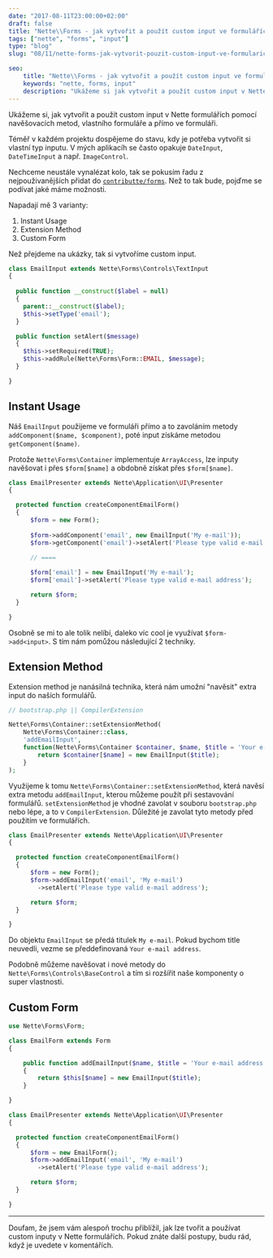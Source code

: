 ```yaml
---
date: "2017-08-11T23:00:00+02:00"
draft: false
title: "Nette\\Forms - jak vytvořit a použít custom input ve formulářích"
tags: ["nette", "forms", "input"]
type: "blog"
slug: "08/11/nette-forms-jak-vytvorit-pouzit-custom-input-ve-formularich"

seo:
    title: "Nette\\Forms - jak vytvořit a použít custom input ve formulářích"
    keywords: "nette, forms, input"
    description: "Ukážeme si jak vytvořit a použít custom input v Nette formulářích."
---
```


Ukážeme si, jak vytvořit a použít custom input v Nette formulářích pomocí navěšovacích metod, vlastního formuláře a přímo ve formuláři.

<!--more-->

Téměř v každém projektu dospějeme do stavu, kdy je potřeba vytvořit si vlastní typ inputu. V mých aplikacíh se 
často opakuje `DateInput`, `DateTimeInput` a např. `ImageControl`.

Nechceme neustále vynalézat kolo, tak se pokusím řadu z nejpouživanějších přidat do [`contributte/forms`](https://github.com/contributte/forms). Než to tak bude, pojďme se podívat jaké máme možnosti.

Napadají mě 3 varianty:

1. Instant Usage
2. Extension Method
3. Custom Form

Než přejdeme na ukázky, tak si vytvoříme custom input.

```php
class EmailInput extends Nette\Forms\Controls\TextInput
{
 
  public function __construct($label = null)
  {
    parent::__construct($label);
    $this->setType('email');
  }

  public function setAlert($message)
  {
    $this->setRequired(TRUE);
    $this->addRule(Nette\Forms\Form::EMAIL, $message);
  }

}
``` 

## Instant Usage

Náš `EmailInput` použijeme ve formuláři přímo a to zavoláním metody `addComponent($name, $component)`, poté
input získáme metodou `getComponent($name)`.

Protože `Nette\Forms\Container` implementuje `ArrayAccess`, lze inputy navěšovat i přes `$form[$name]` a 
obdobně získat přes `$form[$name]`.

```php
class EmailPresenter extends Nette\Application\UI\Presenter
{

  protected function createComponentEmailForm() 
  {
      $form = new Form();
      
      $form->addComponent('email', new EmailInput('My e-mail'));
      $form->getComponent('email')->setAlert('Please type valid e-mail address');
      
      // ====

      $form['email'] = new EmailInput('My e-mail');
      $form['email']->setAlert('Please type valid e-mail address');

      return $form;
  }

}
```

Osobně se mi to ale tolik nelíbí, daleko víc cool je využívat `$form->add<input>`. S tím nám pomůžou následující 2 techniky.

## Extension Method

Extension method je nanásilná technika, která nám umožní "navěsit" extra input do naších formulářů.

```php
// bootstrap.php || CompilerExtension

Nette\Forms\Container::setExtensionMethod(
    Nette\Forms\Container::class, 
    'addEmailInput', 
    function(Nette\Forms\Container $container, $name, $title = 'Your e-mail address') {
        return $container[$name] = new EmailInput($title);
    }
);
```

Využijeme k tomu `Nette\Forms\Container::setExtensionMethod`, která navěsí extra metodu `addEmailInput`, 
kterou můžeme použít při sestavování formulářů. `setExtensionMethod` je vhodné zavolat v souboru `bootstrap.php`
nebo lépe, a to v `CompilerExtension`. Důležité je zavolat tyto metody před použitím ve formulářích.

```php
class EmailPresenter extends Nette\Application\UI\Presenter
{

  protected function createComponentEmailForm() 
  {
      $form = new Form();
      $form->addEmailInput('email', 'My e-mail')
        ->setAlert('Please type valid e-mail address');

      return $form;
  }

}
```

Do objektu `EmailInput` se předá titulek `My e-mail`. Pokud bychom title neuvedli, 
vezme se předdefinovaná `Your e-mail address`. 

Podobně můžeme navěšovat i nové metody do `Nette\Forms\Controls\BaseControl` a tím si rozšířit naše komponenty
o super vlastnosti.

## Custom Form

```php
use Nette\Forms\Form;

class EmailForm extends Form
{

    public function addEmailInput($name, $title = 'Your e-mail address')
    {
        return $this[$name] = new EmailInput($title);
    }

}

class EmailPresenter extends Nette\Application\UI\Presenter
{

  protected function createComponentEmailForm() 
  {
      $form = new EmailForm();
      $form->addEmailInput('email', 'My e-mail')
        ->setAlert('Please type valid e-mail address');

      return $form;
  }

}
```

-----

Doufam, že jsem vám alespoň trochu přiblížil, jak lze tvořit a používat custom inputy v Nette formulářích. Pokud znáte další postupy, budu rád, když je uvedete v komentářích.